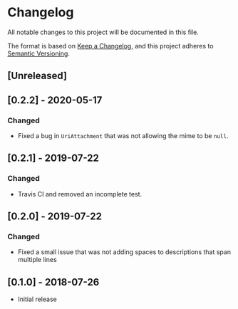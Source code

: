 # Changelog
All notable changes to this project will be documented in this file.

The format is based on [Keep a Changelog](https://keepachangelog.com/en/1.0.0/),
and this project adheres to [Semantic Versioning](https://semver.org/spec/v2.0.0.html).

## [Unreleased]

## [0.2.2] - 2020-05-17
### Changed
- Fixed a bug in `UriAttachment` that was not allowing the mime to be `null`.

## [0.2.1] - 2019-07-22
### Changed
- Travis CI and removed an incomplete test.

## [0.2.0] - 2019-07-22
### Changed
- Fixed a small issue that was not adding spaces to descriptions that span multiple lines 

## [0.1.0] - 2018-07-26
- Initial release
